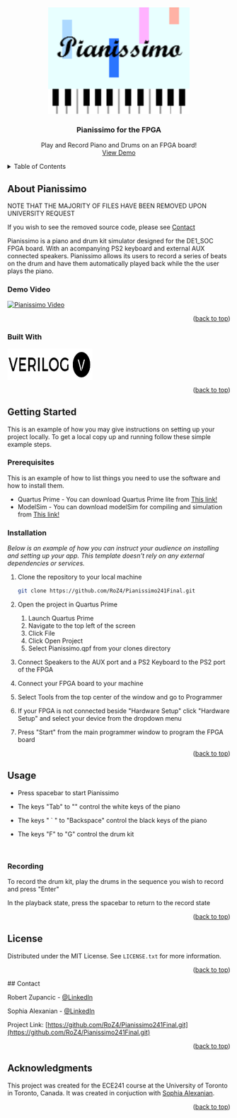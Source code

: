 <a id="readmeTop"></a>
<br />

<div align="center">
    <img src ="images/StartScreen.png" width="320" height = "240">
    <h3 align="center"> Pianissimo for the FPGA </h3>

  <p align="center">
        Play and Record Piano and Drums on an FPGA board!
        <br />
        <a href="#DEMO">View Demo</a>
    </p>
</div>

<!-- TABLE OF CONTENTS -->
<details>
  <summary>Table of Contents</summary>
  <ol>
    <li>
      <a href="#about-the-project">About The Project</a>
      <ul>
        <li><a href="#built-with">Built With</a></li>
      </ul>
    </li>
    <li>
      <a href="#getting-started">Getting Started</a>
      <ul>
        <li><a href="#prerequisites">Prerequisites</a></li>
        <li><a href="#installation">Installation</a></li>
      </ul>
    </li>
    <li><a href="#usage">Usage</a></li>
    <li><a href="#license">License</a></li>
    <li><a href="#contact">Contact</a></li>
    <li><a href="#acknowledgments">Acknowledgments</a></li>
  </ol>
</details>

<!-- ABOUT THE PROJECT -->
## About Pianissimo
NOTE THAT THE MAJORITY OF FILES HAVE BEEN REMOVED UPON UNIVERSITY REQUEST
 <p align="left">
        If you wish to see the removed source code, please see
        <a href="#CONTACT">Contact</a>
</p>


Pianissimo is a piano and drum kit simulator designed for the DE1_SOC FPGA board. 
With an acompanying PS2 keyboard and external AUX connected speakers. Pianissimo allows its users to record a series of beats on the drum and have them automatically played back
while the the user plays the piano.

### Demo Video
<div id="DEMO"> </div>

[![Pianissimo Video](https://img.youtube.com/vi/Ba7wiB6z1n4/0.jpg)](https://youtu.be/Ba7wiB6z1n4)


<p align="right">(<a href="#readmeTop">back to top</a>)</p>

### Built With
<a href="https://www.chipverify.com/tutorials/verilog">
    <img src = "readmeFiles/verilog_logo.png" align="center" width="192" height="70">
</a>

<p align="right">(<a href="#readmeTop">back to top</a>)</p>



<!-- GETTING STARTED -->
## Getting Started

This is an example of how you may give instructions on setting up your project locally.
To get a local copy up and running follow these simple example steps.

### Prerequisites

This is an example of how to list things you need to use the software and how to install them.
* Quartus Prime - You can download Quartus Prime lite from [This link!][Quartus-url]
* ModelSim - You can download modelSim for compiling and simulation from [This link!][ModelSim-url]

### Installation

_Below is an example of how you can instruct your audience on installing and setting up your app. This template doesn't rely on any external dependencies or services._

1. Clone the repository to your local machine
   ```sh
   git clone https://github.com/RoZ4/Pianissimo241Final.git
   ```
2. Open the project in Quartus Prime
    1. Launch Quartus Prime
    2. Navigate to the top left of the screen
    3. Click File
    4. Click Open Project
    5. Select Pianissimo.qpf from your clones directory

3. Connect Speakers to the AUX port and a PS2 Keyboard to the PS2 port of the FPGA

4. Connect your FPGA board to your machine

5. Select Tools from the top center of the window and go to Programmer

6. If your FPGA is not connected beside "Hardware Setup" click "Hardware Setup" and select your device from the dropdown menu

7. Press "Start" from the main programmer window to program the FPGA board 


<p align="right">(<a href="#readmeTop">back to top</a>)</p>


<!-- USAGE -->
## Usage

* Press spacebar to start Pianissimo

* The keys "Tab" to "\" control the white keys of the piano
* The keys " ` " to "Backspace" control the black keys of the piano

* The keys "F" to "G" control the drum kit

<br />

### Recording

To record the drum kit, play the drums in the sequence you wish to record and press "Enter"

In the playback state, press the spacebar to return to the record state

<p align="right">(<a href="#readmeTop">back to top</a>)</p>

<!-- LICENSE -->
## License

Distributed under the MIT License. See `LICENSE.txt` for more information.

<p align="right">(<a href="#readmeTop">back to top</a>)</p>

<!-- CONTACT -->
<div id="CONTACT"> </div>
## Contact

Robert Zupancic - [@LinkedIn](https://ca.linkedin.com/in/robert-zupancic)

Sophia Alexanian - [@LinkedIn](https://www.linkedin.com/in/sophia-alexanian/)

Project Link: [https://github.com/RoZ4/Pianissimo241Final.git](https://github.com/RoZ4/Pianissimo241Final.git)

<p align="right">(<a href="#readmeTop">back to top</a>)</p>

<!-- ACKNOWLEDGMENTS -->
## Acknowledgments

This project was created for the ECE241 course at the University of Toronto in Toronto, Canada. It was created in conjuction with [Sophia Alexanian](https://github.com/sophia-alexanian).

<p align="right">(<a href="#readmeTop">back to top</a>)</p>

[Quartus-url]: https://www.intel.com/content/www/us/en/software-kit/660907/intel-quartus-prime-lite-edition-design-software-version-20-1-1-for-windows.html
[ModelSim-url]: https://www.intel.com/content/www/us/en/software-kit/750368/modelsim-intel-fpgas-standard-edition-software-version-18-1.html
